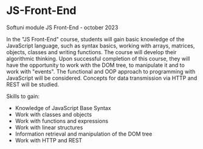 # JS-Front-End
Softuni module JS Front-End - october 2023

In the "JS Front-End" course, students will gain basic knowledge of the JavaScript language, such as syntax basics, working with arrays, matrices, objects, classes and writing functions. The course will develop their algorithmic thinking. Upon successful completion of this course, they will have the opportunity to work with the DOM tree, to manipulate it and to work with "events". The functional and OOP approach to programming with JavaScript will be considered. Concepts for data transmission via HTTP and REST will be studied.

Skills to gain: 
- Knowledge of JavaScript Base Syntax
- Work with classes and objects
- Work with functions and expressions
- Work with linear structures
- Information retrieval and manipulation of the DOM tree
- Work with HTTP and REST
